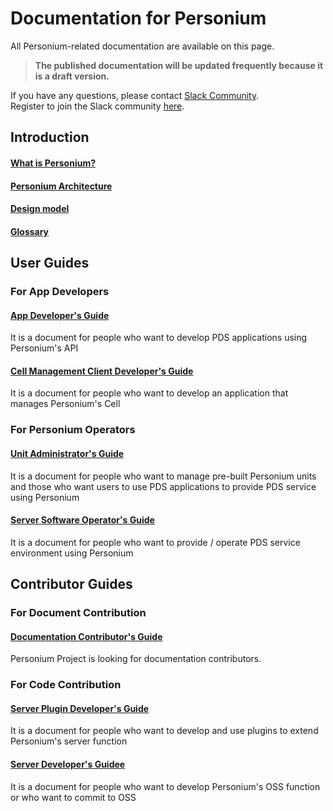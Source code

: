# Documentation for Personium  

All Personium-related documentation are available on this page.  

> __The published documentation will be updated frequently because it is a draft version.__  

If you have any questions, please contact [Slack Community](https://personium-io.slack.com/).  
Register to join the Slack community [here](https://goo.gl/forms/ODgVX6eMkRDtReLg1).  

## Introduction  
#### [What is Personium?](./overview/001_Introduction.html)
#### [Personium Architecture](./user_guide/001_Personium_Concepts.html)
#### [Design model](./user_guide/005_Model_construction.html)
#### [Glossary](./user_guide/008_Glossary.html)


## User Guides  
### For App Developers  
#### [App Developer's Guide](./app-developer/index.html)  
It is a document for people who want to develop PDS applications using Personium's API
#### [Cell Management Client Developer's Guide](./app-developer/index.html)  
It is a document for people who want to develop an application that manages Personium's Cell



### For Personium Operators  

#### [Unit Administrator's Guide](./unit-administrator/index.html)  
It is a document for people who want to manage pre-built Personium units and those who want users to use PDS applications to provide PDS service using Personium

#### [Server Software Operator's Guide](./server-operator/index.html)  
It is a document for people who want to provide / operate PDS service environment using Personium



## Contributor Guides  
### For Document Contribution  

#### [Documentation Contributor's Guide](./document-writer/index.html)  
Personium Project is looking for documentation contributors.

### For Code Contribution  

#### [Server Plugin Developer's Guide](./plugin-developer/index.html)  
It is a document for people who want to develop and use plugins to extend Personium's server function
#### [Server Developer's Guidee](./software-developer/index.html)  
It is a document for people who want to develop Personium's OSS function or who want to commit to OSS

